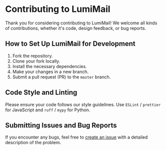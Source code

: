 # Contributing to LumiMail

Thank you for considering contributing to LumiMail! We welcome all kinds of contributions,
whether it's code, design feedback, or bug reports.

## How to Set Up LumiMail for Development

1. Fork the repository.
2. Clone your fork locally.
3. Install the necessary dependencies.
4. Make your changes in a new branch.
5. Submit a pull request (PR) to the `master` branch.

## Code Style and Linting

Please ensure your code follows our style guidelines. Use `ESLint` / `prettier` for JavaScript
and `ruff` / `mypy` for Python.

## Submitting Issues and Bug Reports

If you encounter any bugs, feel free to [create an issue](https://github.com/tomasvotava/lumimail/issues) with
a detailed description of the problem.
